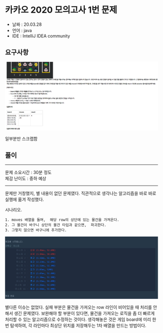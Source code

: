 # 카카오 2020 모의고사 1번 문제

* 날짜 : 20.03.28
* 언어 : java
* IDE : IntelliJ IDEA community 

## 요구사항

<img src="/doc/kakao/2020/mocktest/p1/requirement.png"> 

일부분만 스크랩함

## 풀이

---
문제 소요시간 : 30분 정도<br>
체감 난이도 : 중하 예상

---

문제만 거창했지, 별 내용이 없던 문제였다.  직관적으로 생각나는 알고리즘을 바로 바로 실행에 옮겨 작성했다.  

시나리오.
```
1. moves 배열을 돌며,  해당 row의 상단에 있는 물건을 가져온다.
2. 그 물건이 바구니 상단의 물건 타입과 같으면,  파괴한다.
3. 그렇지 않으면 바구니에 추가한다.
```
 
<img src="/doc/kakao/2020/mocktest/p1/picture1.jpg">

별다른 이슈는 없었다.  실패 부분은 물건을 가져오는 row 라인이 비어있을 때 처리를 안 해서 생긴 문제였다.  보완해야 할 부분이 있다면,  물건을 가져오는 로직을 좀 더 빠르게 처리할 수 있는 알고리즘으로 수정하는 것이다.  생각해놓은 것은 게임 board에 미리 한 번 탐색하여, 각 라인마다 최상단 위치를 저장해두는 1차 배열을 만드는 방법이다.




   